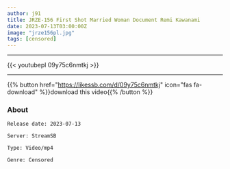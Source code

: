 ```yaml
---
author: j91
title: JRZE-156 First Shot Married Woman Document Remi Kawanami
date: 2023-07-13T03:00:00Z
image: "jrze156pl.jpg"
tags: [censored]
---
```

___

{{< youtubepl 09y75c6nmtkj >}}
___

{{% button href="https://likessb.com/d/09y75c6nmtkj" icon="fas fa-download" %}}download this video{{% /button %}}
### About

`Release date: 2023-07-13`

`Server: StreamSB`

`Type: Video/mp4`

`Genre:	Censored`
